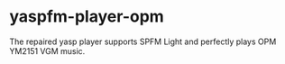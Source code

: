 # yaspfm-player-opm
The repaired yasp player supports SPFM Light and perfectly plays OPM YM2151 VGM music.
